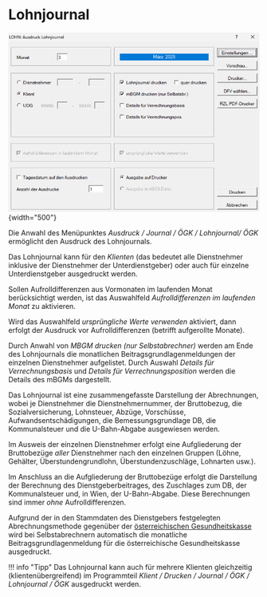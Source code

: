 # Lohnjournal

![Image](img/image234.png){width="500"}

Die Anwahl des Menüpunktes *Ausdruck / Journal / ÖGK / Lohnjournal/ ÖGK* ermöglicht den Ausdruck des Lohnjournals.

Das Lohnjournal kann für den *Klienten* (das bedeutet alle Dienstnehmer inklusive der Dienstnehmer der Unterdienstgeber) oder auch für einzelne Unterdienstgeber ausgedruckt werden.

Sollen Aufrolldifferenzen aus Vormonaten im laufenden Monat berücksichtigt werden, ist das Auswahlfeld *Aufrolldifferenzen im laufenden Monat* zu aktivieren.

Wird das Auswahlfeld *ursprüngliche Werte verwenden* aktiviert, dann erfolgt der Ausdruck vor Aufrolldifferenzen (betrifft aufgerollte Monate).

Durch Anwahl von *MBGM drucken (nur Selbstabrechner)* werden am Ende des Lohnjournals die monatlichen Beitragsgrundlagenmeldungen der einzelnen Dienstnehmer aufgelistet. Durch Auswahl *Details für Verrechnungsbasis* und *Details für Verrechnungsposition* werden die Details des mBGMs dargestellt.

Das Lohnjournal ist eine zusammengefasste Darstellung der Abrechnungen, wobei je Dienstnehmer die Dienstnehmernummer, der Bruttobezug, die Sozialversicherung, Lohnsteuer, Abzüge, Vorschüsse, Aufwandsentschädigungen, die Bemessungsgrundlage DB, die Kommunalsteuer und die U-Bahn-Abgabe ausgewiesen werden.

Im Ausweis der einzelnen Dienstnehmer erfolgt eine Aufgliederung der Bruttobezüge *aller* Dienstnehmer nach den einzelnen Gruppen (Löhne, Gehälter, Überstundengrundlohn, Überstundenzuschläge, Lohnarten usw.).

Im Anschluss an die Aufgliederung der Bruttobezüge erfolgt die Darstellung der Berechnung des Dienstgeberbeitrages, des Zuschlages zum DB, der Kommunalsteuer und, in Wien, der U-Bahn-Abgabe. Diese Berechnungen sind immer *ohne* Aufrolldifferenzen.

Aufgrund der in den Stammdaten des Dienstgebers festgelegten Abrechnungsmethode gegenüber der [österreichischen Gesundheitskasse](../../Klientenstammdaten/Stammdaten_Klient/OEGK_BV-Kasse.md) wird bei Selbstabrechnern automatisch die monatliche Beitragsgrundlagenmeldung für die österreichische Gesundheitskasse ausgedruckt.

!!! info "Tipp"
    Das Lohnjournal kann auch für mehrere Klienten gleichzeitig (klientenübergreifend) im Programmteil *Klient / Drucken / Journal / ÖGK / Lohnjournal / ÖGK* ausgedruckt werden.